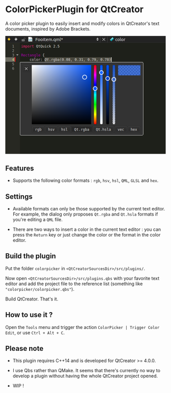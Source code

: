 ColorPickerPlugin for QtCreator
===============================

A color picker plugin to easily insert and modify colors in QtCreator's text documents, inspired by Adobe Brackets.

![Overview](documentation/images/overview.png)

Features
-----------------

- Supports the following color formats : `rgb`, `hsv`, `hsl`, `QML`, `GLSL` and `hex`.

Settings
-----------------

- Available formats can only be those supported by the current text editor. For example, the dialog only proposes `Qt.rgba` and `Qt.hsla` formats if you're editing a `QML` file.

- There are two ways to insert a color in the current text editor : you can press the `Return` key or just change the color or the format in the color editor.

Build the plugin
-----------------

Put the folder `colorpicker` in `<QtCreatorSourcesDir>/src/plugins/`.

Now open `<QtCreatorSourcesDir>/src/plugins.qbs` with your favorite text editor and add the project file to the reference list (something like `"colorpicker/colorpicker.qbs"`).

Build QtCreator. That's it.

How to use it ?
----------------

Open the `Tools` menu and trigger the action `ColorPicker | Trigger Color Edit`, or use `Ctrl + Alt + C`.

Please note
-----------------

- This plugin requires C++14 and  is developed for QtCreator >= 4.0.0.

- I use Qbs rather than QMake. It seems that there's currently no way to develop a plugin without having the whole QtCreator project opened.

- WIP !
